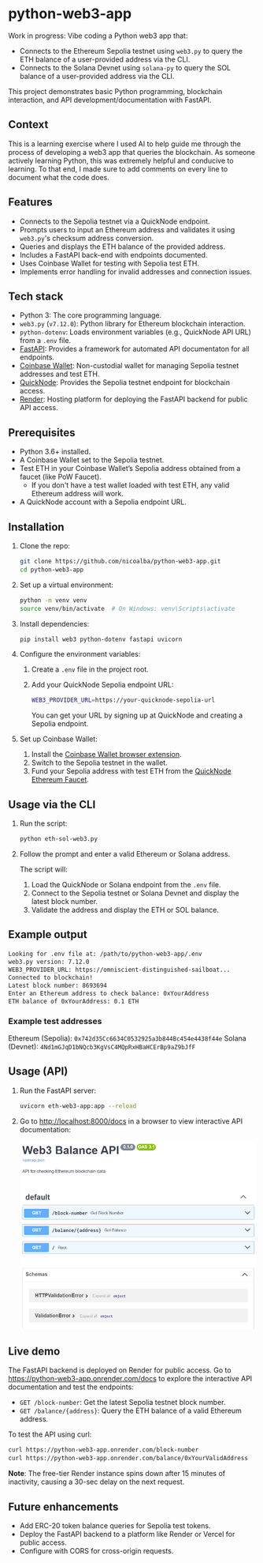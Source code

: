 # python-web3-app

Work in progress: Vibe coding a Python web3 app that:

- Connects to the Ethereum Sepolia testnet using `web3.py` to query the ETH balance of a user-provided address via the CLI.
- Connects to the Solana Devnet using `solana-py` to query the SOL balance of a user-provided address via the CLI.

This project demonstrates basic Python programming, blockchain interaction, and API development/documentation with FastAPI.

## Context

This is a learning exercise where I used AI to help guide me through the process of developing a web3 app that queries the blockchain. As someone actively learning Python, this was extremely helpful and conducive to learning. To that end, I made sure to add comments on every line to document what the code does.

## Features

- Connects to the Sepolia testnet via a QuickNode endpoint.
- Prompts users to input an Ethereum address and validates it using `web3.py`'s checksum address conversion.
- Queries and displays the ETH balance of the provided address.
- Includes a FastAPI back-end with endpoints documented.
- Uses Coinbase Wallet for testing with Sepolia test ETH.
- Implements error handling for invalid addresses and connection issues.

## Tech stack

- Python 3: The core programming language.
- `web3.py` (`v7.12.0`): Python library for Ethereum blockchain interaction.
- `python-dotenv`: Loads environment variables (e.g., QuickNode API URL) from a `.env` file.
- [FastAPI](https://fastapi.tiangolo.com/): Provides a framework for automated API documentaton for all endpoints.
- [Coinbase Wallet](https://www.coinbase.com/wallet): Non-custodial wallet for managing Sepolia testnet addresses and test ETH.
- [QuickNode](https://www.quicknode.com/): Provides the Sepolia testnet endpoint for blockchain access.
- [Render](https://render.com/): Hosting platform for deploying the FastAPI backend for public API access.

## Prerequisites

- Python 3.6+ installed.
- A Coinbase Wallet set to the Sepolia testnet.
- Test ETH in your Coinbase Wallet’s Sepolia address obtained from a faucet (like PoW Faucet).
  - If you don't have a test wallet loaded with test ETH, any valid Ethereum address will work.
- A QuickNode account with a Sepolia endpoint URL.

## Installation

1. Clone the repo:

    ```bash
    git clone https://github.com/nicoalba/python-web3-app.git
    cd python-web3-app
    ```

2. Set up a virtual environment:

    ```bash
    python -m venv venv
    source venv/bin/activate  # On Windows: venv\Scripts\activate
    ```

3. Install dependencies:

    ```bash
    pip install web3 python-dotenv fastapi uvicorn
    ```

4. Configure the environment variables:

    1. Create a `.env` file in the project root.
    2. Add your QuickNode Sepolia endpoint URL:

        ```bash
        WEB3_PROVIDER_URL=https://your-quicknode-sepolia-url
        ```
    
       You can get your URL by signing up at QuickNode and creating a Sepolia endpoint.

5. Set up Coinbase Wallet:

    1. Install the [Coinbase Wallet browser extension](coinbase.com/wallet).
    2. Switch to the Sepolia testnet in the wallet.
    3. Fund your Sepolia address with test ETH from the [QuickNode Ethereum Faucet](https://faucet.quicknode.com/ethereum).

## Usage via the CLI

1. Run the script:

    ```bash
    python eth-sol-web3.py
    ```

2. Follow the prompt and enter a valid Ethereum or Solana address.

    The script will:

    1. Load the QuickNode or Solana endpoint from the `.env` file.
    2. Connect to the Sepolia testnet or Solana Devnet and display the latest block number.
    3. Validate the address and display the ETH or SOL balance.

## Example output

```plain
Looking for .env file at: /path/to/python-web3-app/.env
web3.py version: 7.12.0
WEB3_PROVIDER_URL: https://omniscient-distinguished-sailboat...
Connected to blockchain!
Latest block number: 8693694
Enter an Ethereum address to check balance: 0xYourAddress
ETH balance of 0xYourAddress: 0.1 ETH
```

### Example test addresses

Ethereum (Sepolia): `0x742d35Cc6634C0532925a3b844Bc454e4438f44e`
Solana (Devnet): `4Nd1mGJqD1bNQcb3KgVsC4MQpRxHBaHCErBp9aZ9bJfF`

## Usage (API)

1. Run the FastAPI server:

    ```bash
    uvicorn eth-web3-app:app --reload
    ```

2. Go to <http://localhost:8000/docs> in a browser to view interactive API documentation:

   ![API docs screenshot](images/api-screen.png)

## Live demo

The FastAPI backend is deployed on Render for public access. Go to <https://python-web3-app.onrender.com/docs> to explore the interactive API documentation and test the endpoints:

- `GET /block-number`: Get the latest Sepolia testnet block number.
- `GET /balance/{address}`: Query the ETH balance of a valid Ethereum address.

To test the API using curl:

```bash
curl https://python-web3-app.onrender.com/block-number
curl https://python-web3-app.onrender.com/balance/0xYourValidAddress
```

**Note**: The free-tier Render instance spins down after 15 minutes of inactivity, causing a 30-sec delay on the next request.

## Future enhancements

- Add ERC-20 token balance queries for Sepolia test tokens.
- Deploy the FastAPI backend to a platform like Render or Vercel for public access.
- Configure with CORS for cross-origin requests.
